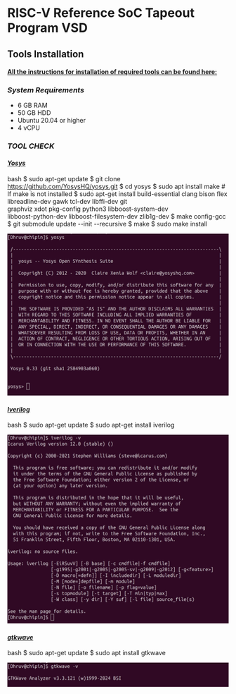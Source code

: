# RISC-V Reference SoC Tapeout Program VSD

## Tools Installation

#### <ins>All the instructions for installation of required tools can be found here:</ins>

### *System Requirements*
- 6 GB RAM
- 50 GB HDD
- Ubuntu 20.04 or higher
- 4 vCPU

### *TOOL CHECK*

#### <ins>*Yosys*</ins>
bash
$ sudo apt-get update
$ git clone https://github.com/YosysHQ/yosys.git
$ cd yosys
$ sudo apt install make               # If make is not installed
$ sudo apt-get install build-essential clang bison flex \
    libreadline-dev gawk tcl-dev libffi-dev git \
    graphviz xdot pkg-config python3 libboost-system-dev \
    libboost-python-dev libboost-filesystem-dev zlib1g-dev
$ make config-gcc
$ git submodule update --init --recursive
$ make 
$ sudo make install

![Alt Text](Images/yosys.jpg)

#### <ins>*Iverilog*</ins>
bash
$ sudo apt-get update
$ sudo apt-get install iverilog

![Alt Text](Images/iverilog.jpg)

#### <ins>*gtkwave*</ins>
bash
$ sudo apt-get update
$ sudo apt install gtkwave

![Alt Text](Images/gtkwave.jpg)
